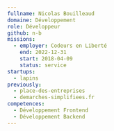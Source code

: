 ```yaml
---
fullname: Nicolas Bouilleaud
domaine: Développement
role: Développeur
github: n-b
missions:
  - employer: Codeurs en Liberté
    end: 2022-12-31
    start: 2018-04-09
    status: service
startups:
  - lapins
previously:
  - place-des-entreprises
  - demarches-simplifiees.fr
competences:
  - Développement Frontend
  - Développement Backend
---
```

